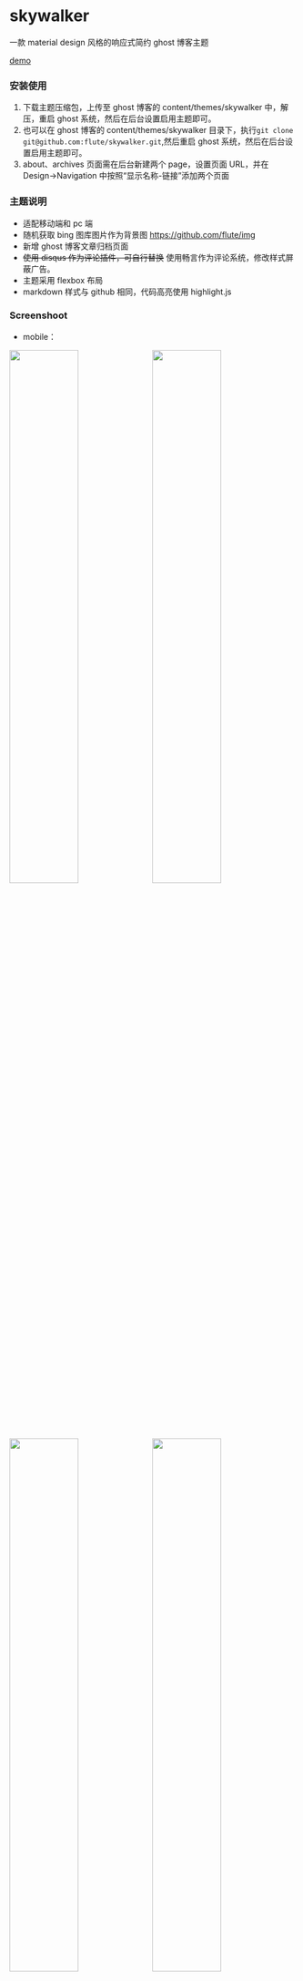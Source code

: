 # skywalker

一款 material design 风格的响应式简约 ghost 博客主题

[demo](https://ghost.beyi.wang)

### 安装使用

1. 下载主题压缩包，上传至 ghost 博客的 content/themes/skywalker 中，解压，重启 ghost 系统，然后在后台设置启用主题即可。
2. 也可以在 ghost 博客的 content/themes/skywalker 目录下，执行`git clone git@github.com:flute/skywalker.git`,然后重启 ghost 系统，然后在后台设置启用主题即可。
3. about、archives 页面需在后台新建两个 page，设置页面 URL，并在 Design->Navigation 中按照“显示名称-链接”添加两个页面

### 主题说明

-   适配移动端和 pc 端
-   随机获取 bing 图库图片作为背景图 https://github.com/flute/img
-   新增 ghost 博客文章归档页面
-   ~~使用 disqus 作为评论插件，可自行替换~~ 使用畅言作为评论系统，修改样式屏蔽广告。
-   主题采用 flexbox 布局
-   markdown 样式与 github 相同，代码高亮使用 highlight.js

### Screenshoot

-   mobile：

<img src="./screenshoot/m1.png" width = "49%" /> <img src="./screenshoot/m2.png" width = "49%" />
<img src="./screenshoot/m3.png" width = "49%" /> <img src="./screenshoot/m4.png" width = "49%" />

-   pc

![mobile](./screenshoot/pc1.png)![mobile](./screenshoot/pc2.png)
![mobile](./screenshoot/pc3.png)![mobile](./screenshoot/pc4.png)

持续更新中，欢迎使用+star/fork。。。
